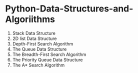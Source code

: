 # Python-Data-Structures-and-Algoriithms
1. Stack Data Structure
2. 2D list Data Structure
3. Depth-First Search Algorithm
4. The Queue Data Structure
5. The Breadth-First Search Algorithm
6. The Priority Queue Data Structure
7. The A* Search Algorithm
